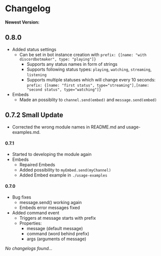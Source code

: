 # Changelog

__Newest Version:__

## 0.8.0

- Added status settings
    - Can be set in bot instance creation with `prefix: {[name: "with discordbotmaker", type: "playing"]}`
        - Supports any status names in form of strings
        - Supports following status types: `playing`, `watching`, `streaming`, `listening`
        - Supports multiple statuses which will change every 10 seconds: `prefix: {[name: "first status", type="streaming"],[name: "second status", type="watching"]}`
- Embeds
    - Made an possiblity to `channel.send(embed)` and `message.send(embed)`

## 0.7.2 Small Update

- Corrected the wrong module names in README.md and usage-examples.md.

#### 0.7.1

- Started to developing the module again
- Embeds
    - Repaired Embeds
    - Added possibility to `myEmbed.send(myChannel)`
    - Added Embed example in `./usage-examples`

#### 0.7.0

- Bug fixes
    - message.send() working again
    - Embeds error messages fixed
- Added command event
    - Triggers at message starts with prefix
    - Properties: 
        - message (default message)
        - command (word behind prefix)
        - args (arguments of message)



_No changelogs found..._